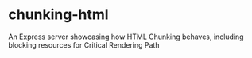 # chunking-html
An Express server showcasing how HTML Chunking behaves, including blocking resources for Critical Rendering Path
